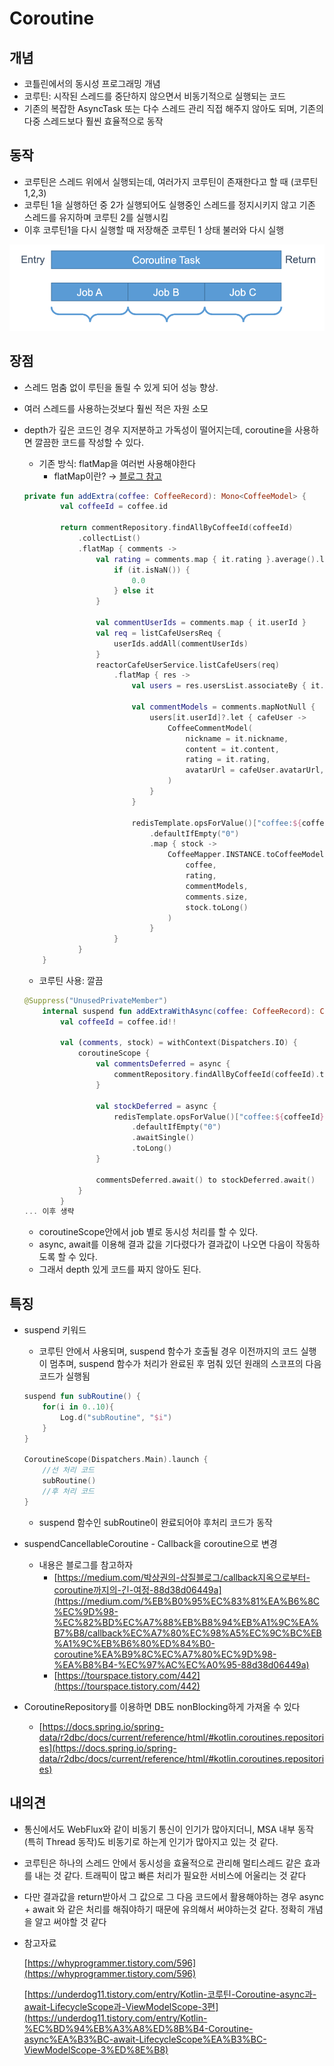 # Coroutine

## 개념

- 코틀린에서의 동시성 프로그래밍 개념
- 코루틴: 시작된 스레드를 중단하지 않으면서 비동기적으로 실행되는 코드
- 기존의 복잡한 AsyncTask 또는 다수 스레드 관리 직접 해주지 않아도 되며, 기존의 다중 스레드보다 훨씬 효율적으로 동작

## 동작

- 코루틴은 스레드 위에서 실행되는데, 여러가지 코루틴이 존재한다고 할 때 (코루틴 1,2,3)
- 코루틴 1을 실행하던 중 2가 실행되어도 실행중인 스레드를 정지시키지 않고 기존 스레드를 유지하며 코루틴 2를 실행시킴
- 이후 코루틴1을 다시 실행할 때 저장해준 코루틴 1 상태 불러와 다시 실행

![coroutine](img/coroutine.png)

## 장점

- 스레드 멈춤 없이 루틴을 돌릴 수 있게 되어 성능 향상.
- 여러 스레드를 사용하는것보다 훨씬 적은 자원 소모
- depth가 깊은 코드인 경우 지저분하고 가독성이 떨어지는데, coroutine을 사용하면 깔끔한 코드를 작성할 수 있다.
    - 기존 방식: flatMap을 여러번 사용해야한다
        - flatMap이란? → [블로그 참고](https://kotlinworld.com/13)

    ```kotlin
    private fun addExtra(coffee: CoffeeRecord): Mono<CoffeeModel> {
            val coffeeId = coffee.id
    
            return commentRepository.findAllByCoffeeId(coffeeId)
                .collectList()
                .flatMap { comments ->
                    val rating = comments.map { it.rating }.average().let {
                        if (it.isNaN()) {
                            0.0
                        } else it
                    }
    
                    val commentUserIds = comments.map { it.userId }
                    val req = listCafeUsersReq {
                        userIds.addAll(commentUserIds)
                    }
                    reactorCafeUserService.listCafeUsers(req)
                        .flatMap { res ->
                            val users = res.usersList.associateBy { it.id }
    
                            val commentModels = comments.mapNotNull {
                                users[it.userId]?.let { cafeUser ->
                                    CoffeeCommentModel(
                                        nickname = it.nickname,
                                        content = it.content,
                                        rating = it.rating,
                                        avatarUrl = cafeUser.avatarUrl,
                                    )
                                }
                            }
    
                            redisTemplate.opsForValue()["coffee:${coffeeId}:stock"]
                                .defaultIfEmpty("0")
                                .map { stock ->
                                    CoffeeMapper.INSTANCE.toCoffeeModel2(
                                        coffee,
                                        rating,
                                        commentModels,
                                        comments.size,
                                        stock.toLong()
                                    )
                                }
                        }
                }
        }
    ```

    - 코루틴 사용: 깔끔

    ```kotlin
    @Suppress("UnusedPrivateMember")
        internal suspend fun addExtraWithAsync(coffee: CoffeeRecord): CoffeeModel {
            val coffeeId = coffee.id!!
    
            val (comments, stock) = withContext(Dispatchers.IO) {
                coroutineScope {
                    val commentsDeferred = async {
                        commentRepository.findAllByCoffeeId(coffeeId).toList()
                    }
    
                    val stockDeferred = async {
                        redisTemplate.opsForValue()["coffee:${coffeeId}:stock"]
                            .defaultIfEmpty("0")
                            .awaitSingle()
                            .toLong()
                    }
    
                    commentsDeferred.await() to stockDeferred.await()
                }
            }
    ... 이후 생략
    ```

    - coroutineScope안에서 job 별로 동시성 처리를 할 수 있다.
    - async, await를 이용해 결과 값을 기다렸다가 결과값이 나오면 다음이 작동하도록 할 수 있다.
    - 그래서 depth 있게 코드를 짜지 않아도 된다.

## 특징

- suspend 키워드
    - 코루틴 안에서 사용되며, suspend 함수가 호출될 경우 이전까지의 코드 실행이 멈추며, suspend 함수가 처리가 완료된 후 멈춰 있던 원래의 스코프의 다음 코드가 실행됨

    ```kotlin
    suspend fun subRoutine() {
    	for(i in 0..10){
    		Log.d("subRoutine", "$i")
    	}
    }
    
    CoroutineScope(Dispatchers.Main).launch {
    	//선 처리 코드
    	subRoutine()
    	//후 처리 코드
    }
    ```

    - suspend 함수인 subRoutine이 완료되어야 후처리 코드가 동작
- suspendCancellableCoroutine - Callback을 coroutine으로 변경
    - 내용은 블로그를 참고하자
        - [https://medium.com/박상권의-삽질블로그/callback지옥으로부터-coroutine까지의-긴-여정-88d38d06449a](https://medium.com/%EB%B0%95%EC%83%81%EA%B6%8C%EC%9D%98-%EC%82%BD%EC%A7%88%EB%B8%94%EB%A1%9C%EA%B7%B8/callback%EC%A7%80%EC%98%A5%EC%9C%BC%EB%A1%9C%EB%B6%80%ED%84%B0-coroutine%EA%B9%8C%EC%A7%80%EC%9D%98-%EA%B8%B4-%EC%97%AC%EC%A0%95-88d38d06449a)
        - [https://tourspace.tistory.com/442](https://tourspace.tistory.com/442)
- CoroutineRepository를 이용하면 DB도 nonBlocking하게 가져올 수 있다
    - [https://docs.spring.io/spring-data/r2dbc/docs/current/reference/html/#kotlin.coroutines.repositories](https://docs.spring.io/spring-data/r2dbc/docs/current/reference/html/#kotlin.coroutines.repositories)


## 내의견

- 통신에서도 WebFlux와 같이 비동기 통신이 인기가 많아지더니, MSA 내부 동작 (특히 Thread 동작)도 비동기로 하는게 인기가 많아지고 있는 것 같다.
- 코루틴은 하나의 스레드 안에서 동시성을 효율적으로 관리해 멀티스레드 같은 효과를 내는 것 같다. 트래픽이 많고 빠른 처리가 필요한 서비스에 어울리는 것 같다
- 다만 결과값을 return받아서 그 값으로 그 다음 코드에서 활용해야하는 경우 async + await 와 같은 처리를 해줘야하기 때문에 유의해서 써야하는것 같다. 정확히 개념을 알고 써야할 것 같다

- 참고자료

  [https://whyprogrammer.tistory.com/596](https://whyprogrammer.tistory.com/596)

  [https://underdog11.tistory.com/entry/Kotlin-코루틴-Coroutine-async과-await-LifecycleScope과-ViewModelScope-3편](https://underdog11.tistory.com/entry/Kotlin-%EC%BD%94%EB%A3%A8%ED%8B%B4-Coroutine-async%EA%B3%BC-await-LifecycleScope%EA%B3%BC-ViewModelScope-3%ED%8E%B8)